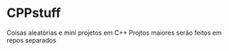 # CPPstuff
Coisas aleatórias e mini projetos em C++
Projtos maiores serão feitos em repos separados
